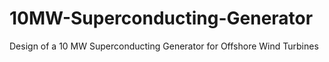 10MW-Superconducting-Generator
==============================

Design of a 10 MW Superconducting Generator for Offshore Wind Turbines
